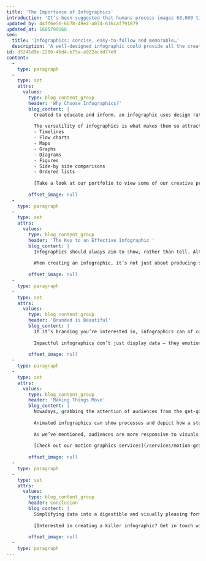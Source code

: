 ```yaml
---
title: 'The Importance of Infographics'
introduction: 'It’s been suggested that humans process images 60,000 times faster than text (link: http://www.t-sciences.com/news/humans-process-visual-data-better). It’s nice to have a little science to back up the age-old idiom ‘a picture’s worth a thousand words’, not least because it reinforces our long-held opinion that infographics are, well… pretty good.'
updated_by: 44ff6e56-6b78-49e2-a074-616caf791879
updated_at: 1605799168
seo:
  title: 'Infographics: concise, easy-to-follow and memorable…'
  description: 'A well-designed infographic could provide all the creative answers you’re looking for. Get in touch with our team today on 01253 297900.'
id: d5241d9e-2206-46d4-b75a-a922acdd77e9
content:
  -
    type: paragraph
  -
    type: set
    attrs:
      values:
        type: blog_content_group
        header: 'Why Choose Infographics?'
        blog_content: |
          Created to educate and inform, an infographic uses design rationale to simplify complex data and present it in an easy-to-digest format. Nobody enjoys staring into an endless abyss of statistics – thankfully, an infographic can contextualise information and save us from drowning in a sea of numbers and figures.
          
          The versatility of infographics is what makes them so attractive as a design solution. There are a number of ways to present data, including:
          - Timelines
          - Flow charts
          - Maps
          - Graphs
          - Diagrams
          - Figures
          - Side-by side comparisons
          - Ordered lists
          
          [Take a look at our portfolio to view some of our creative projects](/work)
          
        offset_image: null
  -
    type: paragraph
  -
    type: set
    attrs:
      values:
        type: blog_content_group
        header: 'The Key to an Effective Infographic '
        blog_content: |
          Infographics should always aim to show, rather than tell. Although text always plays a vital role in any design, the visual aspects of an infographic should be able to communicate effectively without an over-reliance on typography. 
          
          When creating an infographic, it’s not just about producing something that looks good – designers must also be able to figure out the best way of visualising and representing data depending on the topic at hand. The central concept behind an infographic should be reflected in the data that is being presented, which is why a designer needs to be able to interpret the relationship between different sets of information.
          
        offset_image: null
  -
    type: paragraph
  -
    type: set
    attrs:
      values:
        type: blog_content_group
        header: 'Branded is Beautiful'
        blog_content: |
          If it’s branding you’re interested in, infographics can of course be designed to adhere company guidelines. Branded infographics are effective because they tell a data-driven story alongside your brand’s own narrative, offering an ideal means of applying your company’s expertise and authority to matters. Whether designed for a set of annual reports or an Instagram post, an engaging and relevant infographic will lead people to value your brand’s credibility. 
          
          Impactful infographics don’t just display data – they emotionally connect with audiences. Ultimately, you’re looking for a reaction from people, a feeling which – by association of visual elements such as your logo, colour choice and typography – will remind people of your brand.
          
        offset_image: null
  -
    type: paragraph
  -
    type: set
    attrs:
      values:
        type: blog_content_group
        header: 'Making Things Move'
        blog_content: |
          Nowadays, grabbing the attention of audiences from the get-go is becoming an increasingly difficult task. Turning static infographics into animated ones provides a potential solution.  
          
          Animated infographics can show processes and depict how a story unfolds. By showing the transition of information from one point to another, we can break things down and help viewers to grasp exactly what is being communicated. 
          
          As we’ve mentioned, audiences are more responsive to visuals that provide emotional stimulation. Combine that with the engagement that motion graphics brings to the table and you’ll increase the likelihood of content being shared, ultimately widening your audience reach. Whether breathing new life into older static infographics or producing something completely new, there’s no doubt that incorporating animation allows you to get more mileage out of infographics.
          
          [Check out our motion graphics services](/services/motion-graphics)
          
        offset_image: null
  -
    type: paragraph
  -
    type: set
    attrs:
      values:
        type: blog_content_group
        header: Conclusion
        blog_content: |
          Simplifying data into a digestible and visually pleasing format isn’t always a walk in the park – but it is effective. Infographics reach out to people: they’re concise, easy-to-follow and, most important of all, memorable. Capitalise on all three of those qualities and you’ll soon leave a lasting impression on your audience.
          
          [Interested in creating a killer infographic? Get in touch with the Think!Creative team today.](/contact)
          
        offset_image: null
  -
    type: paragraph
---
```

